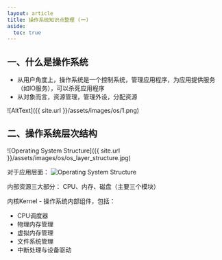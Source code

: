 ```yaml
---
layout: article
title: 操作系统知识点整理 (一)
aside:
  toc: true
---
```


## 一、什么是操作系统
- 从用户角度上，操作系统是一个控制系统，管理应用程序，为应用提供服务（如IO服务），可以杀死应用程序
- 从对象而言，资源管理，管理外设，分配资源

![AltText]({{ site.url }}/assets/images/os/1.png)

## 二、操作系统层次结构
![Operating System Structure]({{ site.url }}/assets/images/os/os_layer_structure.jpg)


对于应用层面：
![Operating System Structure]()

内部资源三大部分： CPU、内存、磁盘（主要三个模块）

内核Kernel - 操作系统内部组件，包括：
- CPU调度器
- 物理内存管理
- 虚拟内存管理
- 文件系统管理
- 中断处理与设备驱动